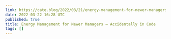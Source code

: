 ```yaml
---
link: https://cate.blog/2022/03/21/energy-management-for-newer-managers/
date: 2022-03-22 16:28 UTC
published: true
title: Energy Management for Newer Managers – Accidentally in Code
tags: []
---
```



